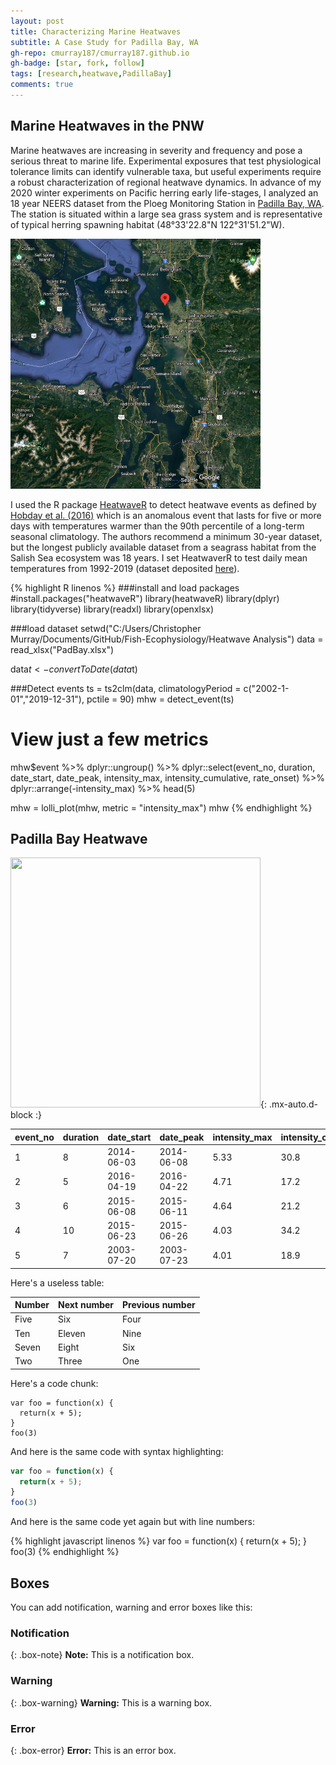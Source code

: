 ```yaml
---
layout: post
title: Characterizing Marine Heatwaves
subtitle: A Case Study for Padilla Bay, WA
gh-repo: cmurray187/cmurray187.github.io
gh-badge: [star, fork, follow]
tags: [research,heatwave,PadillaBay]
comments: true
---
```

## **Marine Heatwaves in the PNW**

Marine heatwaves are increasing in severity and frequency and pose a serious threat to marine life. Experimental exposures that test physiological tolerance limits can identify vulnerable taxa, but useful experiments require a robust characterization of regional heatwave dynamics. In advance of my 2020 winter experiments on Pacific herring early life-stages, I analyzed an 18 year NEERS dataset from the Ploeg Monitoring Station in [Padilla Bay, WA](https://coast.noaa.gov/nerrs/reserves/padilla-bay.html). The station is situated within a large sea grass system and is representative of typical herring spawning habitat (48°33'22.8"N 122°31'51.2"W).

<img src="https://github.com/cmurray187/cmurray187.github.io/blob/master/notebook%20images/Heatwaves/PloegChannel_map.PNG" width="400" height="400">

I used the R package [HeatwaveR](https://robwschlegel.github.io/heatwaveR/) to detect heatwave events as defined by [Hobday et al. (2016)](https://www.sciencedirect.com/science/article/abs/pii/S0079661116000057) which is an anomalous event that lasts for five or more days with temperatures warmer than the 90th percentile of a long-term seasonal climatology. The authors recommend a minimum 30-year dataset, but the longest publicly available dataset from a seagrass habitat from the Salish Sea ecosystem was 18 years. I set HeatwaverR to test daily mean temperatures from 1992-2019 (dataset deposited [here](https://github.com/cmurray187/Fish-Ecophysiology/blob/master/Heatwave%20Analysis/PadBay.xlsx)). 

{% highlight R linenos %}
###install and load packages
#install.packages("heatwaveR")
library(heatwaveR)
library(dplyr)
library(tidyverse)
library(readxl)
library(openxlsx)

###load dataset
setwd("C:/Users/Christopher Murray/Documents/GitHub/Fish-Ecophysiology/Heatwave Analysis")
data = read_xlsx("PadBay.xlsx")

data$t<- convertToDate(data$t)

###Detect events
ts = ts2clm(data, climatologyPeriod = c("2002-1-01","2019-12-31"), pctile = 90)
mhw = detect_event(ts)
# View just a few metrics
mhw$event %>%
  dplyr::ungroup() %>%
  dplyr::select(event_no, duration, date_start, date_peak, intensity_max, intensity_cumulative, rate_onset) %>%
  dplyr::arrange(-intensity_max) %>%
  head(5)

mhw = lolli_plot(mhw, metric = "intensity_max")
mhw
{% endhighlight %}




## Padilla Bay Heatwave
<img src="https://raw.githubusercontent.com/cmurray187/Fish-Ecophysiology/master/Heatwave%20Analysis/figs/Padilla%20Bay%20heatwave%20events.png" width="400" height="400">{: .mx-auto.d-block :}


|event_no | duration | date_start | date_peak | intensity_max | intensity_cumulative | rate_onset |
|:-------- | :-------- | :---------- | :--------- | :------------- | :-------------------- | :---------- |
1 | 8 | 2014-06-03 | 2014-06-08 | 5.33 | 30.8 | 0.564 |
2 | 5 | 2016-04-19 | 2016-04-22 | 4.71 | 17.2 | 0.669 |
3 | 6 | 2015-06-08 | 2015-06-11 | 4.64 | 21.2 | 0.649 |
4 | 10 | 2015-06-23 | 2015-06-26 | 4.03 | 34.2 | 0.327 |
5 | 7 | 2003-07-20 | 2003-07-23 | 4.01 | 18.9 | 0.607 |

Here's a useless table:

| Number | Next number | Previous number |
| :------ |:--- | :--- |
| Five | Six | Four |
| Ten | Eleven | Nine |
| Seven | Eight | Six |
| Two | Three | One |


Here's a code chunk:

~~~
var foo = function(x) {
  return(x + 5);
}
foo(3)
~~~

And here is the same code with syntax highlighting:

```javascript
var foo = function(x) {
  return(x + 5);
}
foo(3)
```

And here is the same code yet again but with line numbers:

{% highlight javascript linenos %}
var foo = function(x) {
  return(x + 5);
}
foo(3)
{% endhighlight %}

## Boxes
You can add notification, warning and error boxes like this:

### Notification

{: .box-note}
**Note:** This is a notification box.

### Warning

{: .box-warning}
**Warning:** This is a warning box.

### Error

{: .box-error}
**Error:** This is an error box.
